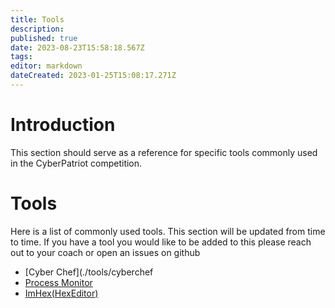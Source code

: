 ```yaml
---
title: Tools
description: 
published: true
date: 2023-08-23T15:58:18.567Z
tags: 
editor: markdown
dateCreated: 2023-01-25T15:08:17.271Z
---
```


# Introduction

This section should serve as a reference for specific tools commonly used in the CyberPatriot competition.


# Tools
Here is a list of commonly used tools. This section will be updated from time to time. If you have a tool you would like to be added to this please reach out to your coach or open an issues on github

- [Cyber Chef](./tools/cyberchef
- [Process Monitor](./tools/process-monitor)
- [ImHex(HexEditor)](./tools/imhex)


